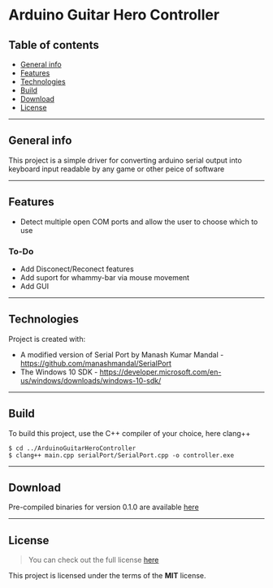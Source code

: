 Arduino Guitar Hero Controller
==============================
## Table of contents
* [General info](#general-info)
* [Features](#features)
* [Technologies](#technologies)
* [Build](#Build)
* [Download](#Download)
* [License](#license)

---

## General info
This project is a simple driver for converting arduino serial output into keyboard input readable by any game or other peice of software
	
---

## Features
- Detect multiple open COM ports and allow the user to choose which to use

### To-Do
- Add Disconect/Reconect features
- Add suport for whammy-bar via mouse movement
- Add GUI

---

## Technologies
Project is created with:
* A modified version of Serial Port by Manash Kumar Mandal - https://github.com/manashmandal/SerialPort
* The Windows 10 SDK - https://developer.microsoft.com/en-us/windows/downloads/windows-10-sdk/

---

## Build
To build this project, use the C++ compiler of your choice, here clang++

```
$ cd ../ArduinoGuitarHeroController
$ clang++ main.cpp serialPort/SerialPort.cpp -o controller.exe
```

---

## Download
Pre-compiled binaries for version 0.1.0 are available [here](https://github.com/SnowCheetah/ArduinoGuitarHeroController/releases/tag/v0.1.0)

---

## License
>You can check out the full license [here](https://github.com/SnowCheetah/ArduinoGuitarHeroController/blob/master/LICENSE)

This project is licensed under the terms of the **MIT** license.
